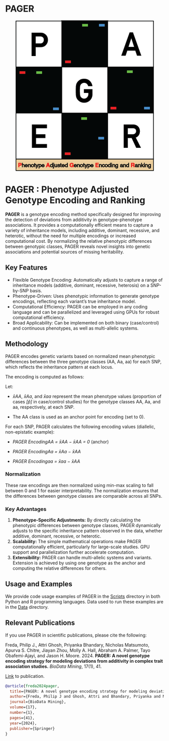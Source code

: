 # PAGER

<div align="center">
  <img src="./docs/PAGER_v2.png" alt="Logo">
</div>

PAGER : Phenotype Adjusted Genotype Encoding and Ranking
==================================

**PAGER** is a genotype encoding method specifically designed for improving the detection of deviations from additivity in genotype-phenotype associations. It provides a computationally efficient means to capture a variety of inheritance models, including additive, dominant, recessive, and heterotic, without the need for multiple encodings or increased computational cost. By normalizing the relative phenotypic differences between genotypic classes, PAGER reveals novel insights into genetic associations and potential sources of missing heritability.

## Key Features

- Flexible Genotype Encoding: Automatically adjusts to capture a range of inheritance models (additive, dominant, recessive, heterosis) on a SNP-by-SNP basis.
- Phenotype-Driven: Uses phenotypic information to generate genotype encodings, reflecting each variant’s true inheritance model.
- Computational Efficiency: PAGER can be employed in any coding language and can be parallelized and leveraged using GPUs for robust computational efficiency.
- Broad Applicability: Can be implemented on both binary (case/control) and continuous phenotypes, as well as multi-allelic systems.

## Methodology

PAGER encodes genetic variants based on normalized mean phenotypic differences between the three genotype classes (AA, Aa, aa) for each SNP, which reflects the inheritance pattern at each locus.

The encoding is computed as follows:

Let:

- *x̄AA*, *x̄Aa*, and *x̄aa* represent the mean phenotype values (proportion of cases *[p̂]* in case/control studies) for the genotype classes AA, Aa, and aa, respectively, at each SNP.

- The AA class is used as an anchor point for encoding (set to 0).

For each SNP, PAGER calculates the following encoding values (diallelic, non-epistatic example):

- *PAGER EncodingAA = x̄AA − x̄AA = 0* (anchor) 

- *PAGER EncodingAa = x̄Aa − x̄AA*

- *PAGER Encodingaa = x̄aa − x̄AA*

### Normalization

These raw encodings are then normalized using min-max scaling to fall between 0 and 1 for easier interpretability. The normalization ensures that the differences between genotype classes are comparable across all SNPs.

### Key Advantages

1.	**Phenotype-Specific Adjustments:** By directly calculating the phenotypic differences between genotype classes, PAGER dynamically adjusts to the specific inheritance pattern observed in the data, whether additive, dominant, recessive, or heterotic.
2.	**Scalability:** The simple mathematical operations make PAGER computationally efficient, particularly for large-scale studies. GPU support and parallelization further accelerate computation.
3.	**Extensibility:** PAGER can handle multi-allelic systems and variants. Extension is achieved by using one genotype as the anchor and computing the relative differences for others.

## Usage and Examples

We provide code usage examples of PAGER in the [Scripts](https://github.com/EpistasisLab/PAGER/tree/main/Scripts) directory in both Python and R programming languages. Data used to run these examples are in the [Data](https://github.com/EpistasisLab/PAGER/tree/main/data) directory.

## Relevant Publications

If you use PAGER in scientific publications, please cite the following:

Freda, Philip J., Attri Ghosh, Priyanka Bhandary, Nicholas Matsumoto, Apurva S. Chitre, Jiayan Zhou, Molly A. Hall, Abraham A. Palmer, Tayo Obafemi-Ajayi, and Jason H. Moore. 2024. **PAGER: A novel genotype encoding strategy for modeling deviations from additivity in complex trait association studies.** *BioData Mining*, 17(1), 41.

[Link](https://link.springer.com/article/10.1186/s13040-024-00393-x) to publication.

```bibtex
@article{freda2024pager,
  title={PAGER: A novel genotype encoding strategy for modeling deviations from additivity in complex trait association studies},
  author={Freda, Philip J and Ghosh, Attri and Bhandary, Priyanka and Matsumoto, Nicholas and Chitre, Apurva S and Zhou, Jiayan and Hall, Molly A and Palmer, Abraham A and Obafemi-Ajayi, Tayo and Moore, Jason H},
  journal={BioData Mining},
  volume={17},
  number={1},
  pages={41},
  year={2024},
  publisher={Springer}
}
